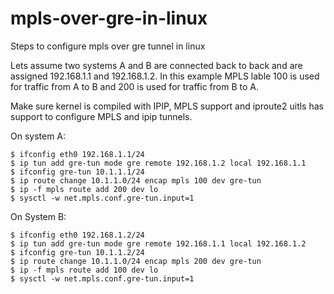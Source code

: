 # mpls-over-gre-in-linux
Steps to configure mpls over gre tunnel in linux

Lets assume two systems A and B are connected back to back
and are assigned 192.168.1.1 and 192.168.1.2.
In this example MPLS lable 100 is used for traffic from A to B
and 200 is used for traffic from B to A.

Make sure kernel is compiled with IPIP, MPLS support and iproute2 uitls
has support to configure MPLS and ipip tunnels.

On system A:

    $ ifconfig eth0 192.168.1.1/24
    $ ip tun add gre-tun mode gre remote 192.168.1.2 local 192.168.1.1
    $ ifconfig gre-tun 10.1.1.1/24
    $ ip route change 10.1.1.0/24 encap mpls 100 dev gre-tun
    $ ip -f mpls route add 200 dev lo
    $ sysctl -w net.mpls.conf.gre-tun.input=1

On System B:

    $ ifconfig eth0 192.168.1.2/24
    $ ip tun add gre-tun mode gre remote 192.168.1.1 local 192.168.1.2
    $ ifconfig gre-tun 10.1.1.2/24
    $ ip route change 10.1.1.0/24 encap mpls 200 dev gre-tun
    $ ip -f mpls route add 100 dev lo
    $ sysctl -w net.mpls.conf.gre-tun.input=1
